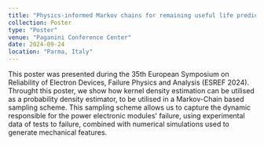 ```yaml
---
title: "Physics-informed Markov chains for remaining useful life prediction of wire bonds in power electronic modules"
collection: Poster
type: "Poster"
venue: "Paganini Conference Center"
date: 2024-09-24
location: "Parma, Italy"
---
```


This poster was presented during the 35th European Symposium on Reliability of Electron Devices, Failure Physics and Analysis (ESREF 2024). Throught this poster, we show how kernel density estimation can be utilised as a probability density estimator, to be utilised in a Markov-Chain based sampling scheme. This sampling scheme allows us to capture the dynamic responsible for the power electronic modules' failure, using experimental data of tests to failure, combined with numerical simulations used to generate mechanical features. 
